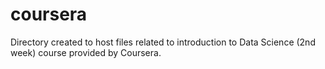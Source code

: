 # coursera
Directory created to host files related to introduction to Data Science (2nd week) course provided by Coursera. 
